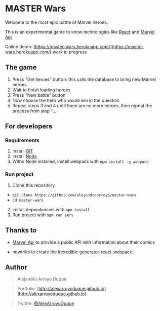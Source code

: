 # MASTER Wars

Welcome to the most epic battle of Marvel heroes.


This is an experimental game to know technologies like [React](https://facebook.github.io/react) and [Marvel Api](http://developer.marvel.com/)

Online demo: [https://master-wars.herokuapp.com/](https://master-wars.herokuapp.com/) *work in progress*

## The game
1. Press "Get heroes" button: this calls the database to bring new Marvel heroes.
2. Wait to finish loading heroes
3. Press "New battle" button
4. Now choose the hero who would win in the question
5. Repeat steps 3 and 4 until there are no more heroes, then repeat the process from step 1...

## For developers
### Requirements
1. Install [GIT](http://git-scm.com/)
2. Install [Node](http://nodejs.org/)
3. Witho Node installed, install webpack with `npm install -g webpack`

### Run project
1. Clone this repository
  + `git clone https://github.com/alejandroarroyo/master-wars`
  + `cd master-wars`
2. Install dependencies with `npm install`
3. Run project with `npm run serv`

## Thanks to

- [Marvel Api](http://developer.marvel.com/) to provide a public API with information about their comics

- newtriks to create the incredible
[generator-react-webpack](https://github.com/newtriks/generator-react-webpack)

## Author
> Alejandro Arroyo Duque

> Portfolio: [http://alexarroyoduque.github.io](http://alexarroyoduque.github.io)

> Twitter: [@AlexArroyoDuque](https://twitter.com/AlexArroyoDuque)
